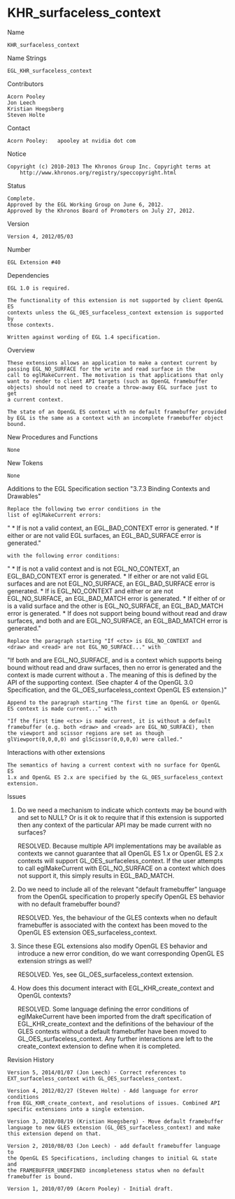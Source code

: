 # KHR_surfaceless_context

Name

    KHR_surfaceless_context

Name Strings

    EGL_KHR_surfaceless_context

Contributors

    Acorn Pooley
    Jon Leech
    Kristian Hoegsberg
    Steven Holte

Contact

    Acorn Pooley:   apooley at nvidia dot com

Notice

    Copyright (c) 2010-2013 The Khronos Group Inc. Copyright terms at
        http://www.khronos.org/registry/speccopyright.html

Status

    Complete.
    Approved by the EGL Working Group on June 6, 2012.
    Approved by the Khronos Board of Promoters on July 27, 2012.

Version

    Version 4, 2012/05/03

Number

    EGL Extension #40

Dependencies

    EGL 1.0 is required.

    The functionality of this extension is not supported by client OpenGL ES
    contexts unless the GL_OES_surfaceless_context extension is supported by
    those contexts.

    Written against wording of EGL 1.4 specification.

Overview

    These extensions allows an application to make a context current by
    passing EGL_NO_SURFACE for the write and read surface in the
    call to eglMakeCurrent. The motivation is that applications that only
    want to render to client API targets (such as OpenGL framebuffer
    objects) should not need to create a throw-away EGL surface just to get
    a current context.

    The state of an OpenGL ES context with no default framebuffer provided
    by EGL is the same as a context with an incomplete framebuffer object
    bound.

New Procedures and Functions

    None

New Tokens

    None

Additions to the EGL Specification section "3.7.3 Binding Contexts and
Drawables"

    Replace the following two error conditions in the
    list of eglMakeCurrent errors:

   "  * If <ctx> is not a valid context, an EGL_BAD_CONTEXT error is
        generated.
      * If either <draw> or <read> are not valid EGL surfaces, an
        EGL_BAD_SURFACE error is generated."

    with the following error conditions:

   "  * If <ctx> is not a valid context and is not EGL_NO_CONTEXT, an
        EGL_BAD_CONTEXT error is generated.
      * If either <draw> or <read> are not valid EGL surfaces and are
        not EGL_NO_SURFACE, an EGL_BAD_SURFACE error is generated.
      * If <ctx> is EGL_NO_CONTEXT and either <draw> or <read> are not
        EGL_NO_SURFACE, an EGL_BAD_MATCH error is generated.
      * If either of <draw> or <read> is a valid surface and the other
        is EGL_NO_SURFACE, an EGL_BAD_MATCH error is generated.
      * If <ctx> does not support being bound without read and draw
        surfaces, and both <draw> and <read> are EGL_NO_SURFACE, an
        EGL_BAD_MATCH error is generated."

    Replace the paragraph starting "If <ctx> is EGL_NO_CONTEXT and
    <draw> and <read> are not EGL_NO_SURFACE..." with

   "If both <draw> and <read> are EGL_NO_SURFACE, and <ctx> is a context
    which supports being bound without read and draw surfaces, then no error
    is generated and the context is made current without a
    <default framebuffer>.  The meaning of this is defined by the API of the
    supporting context.  (See chapter 4 of the OpenGL 3.0 Specification, and
    the GL_OES_surfaceless_context OpenGL ES extension.)"

    Append to the paragraph starting "The first time an OpenGL or OpenGL
    ES context is made current..." with

    "If the first time <ctx> is made current, it is without a default
    framebuffer (e.g. both <draw> and <read> are EGL_NO_SURFACE), then
    the viewport and scissor regions are set as though
    glViewport(0,0,0,0) and glScissor(0,0,0,0) were called."

Interactions with other extensions

    The semantics of having a current context with no surface for OpenGL ES
    1.x and OpenGL ES 2.x are specified by the GL_OES_surfaceless_context
    extension.

Issues

 1) Do we need a mechanism to indicate which contexts may be bound with
    <read> and <draw> set to NULL? Or is it ok to require that if this
    extension is supported then any context of the particular API may be
    made current with no surfaces?

    RESOLVED. Because multiple API implementations may be available as
    contexts we cannot guarantee that all OpenGL ES 1.x or OpenGL ES 2.x
    contexts will support GL_OES_surfaceless_context. If the user attempts
    to call eglMakeCurrent with EGL_NO_SURFACE on a context which does not
    support it, this simply results in EGL_BAD_MATCH.

 2) Do we need to include all of the relevant "default framebuffer" language
    from the OpenGL specification to properly specify OpenGL ES behavior
    with no default framebuffer bound?

    RESOLVED. Yes, the behaviour of the GLES contexts when no default
    framebuffer is associated with the context has been moved to the OpenGL
    ES extension OES_surfaceless_context.

 3) Since these EGL extensions also modify OpenGL ES behavior and introduce
    a new error condition, do we want corresponding OpenGL ES extension
    strings as well?

    RESOLVED. Yes, see GL_OES_surfaceless_context extension.

 4) How does this document interact with EGL_KHR_create_context and OpenGL
    contexts?

    RESOLVED. Some language defining the error conditions of eglMakeCurrent
    have been imported from the draft specification of EGL_KHR_create_context
    and the definitions of the behaviour of the GLES contexts without a
    default framebuffer have been moved to GL_OES_surfaceless_context. Any
    further interactions are left to the create_context extension to define
    when it is completed.

Revision History

    Version 5, 2014/01/07 (Jon Leech) - Correct references to
    EXT_surfaceless_context with GL_OES_surfaceless_context.

    Version 4, 2012/02/27 (Steven Holte) - Add language for error conditions
    from EGL_KHR_create_context, and resolutions of issues. Combined API
    specific extensions into a single extension.

    Version 3, 2010/08/19 (Kristian Hoegsberg) - Move default framebuffer
    language to new GLES extension (GL_OES_surfaceless_context) and make
    this extension depend on that.

    Version 2, 2010/08/03 (Jon Leech) - add default framebuffer language to
    the OpenGL ES Specifications, including changes to initial GL state and
    the FRAMEBUFFER_UNDEFINED incompleteness status when no default
    framebuffer is bound.

    Version 1, 2010/07/09 (Acorn Pooley) - Initial draft.
